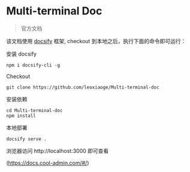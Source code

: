 # Multi-terminal Doc

> 官方文档

该文档使用 [docsify](https://docsify.js.org/#/zh-cn/quickstart) 框架, checkout 到本地之后，执行下面的命令即可运行：

安装 docsify
```shell
npm i docsify-cli -g
```

Checkout 
```shell
git clone https://github.com/leoxiaoge/Multi-terminal-doc
```

安装依赖
```shell
cd Multi-terminal-doc
npm install
```

本地部署
```shell
docsify serve .
```

浏览器访问 http://localhost:3000 即可查看

(https://docs.cool-admin.com/#/)
